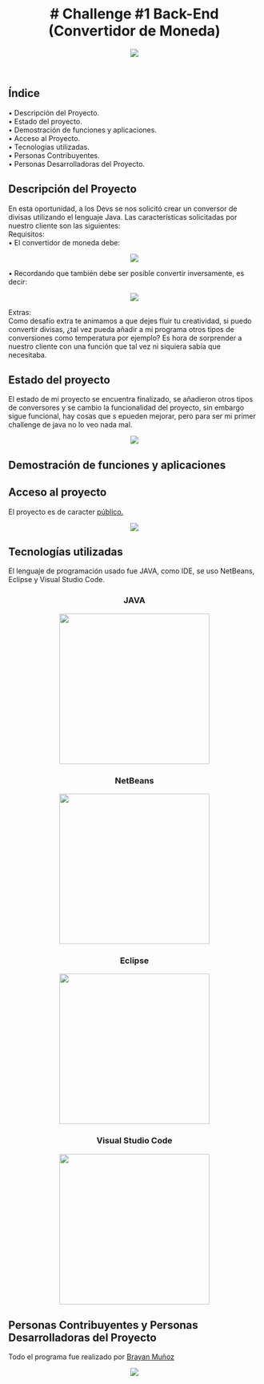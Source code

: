 <h1 align="center"># Challenge #1 Back-End (Convertidor de Moneda)</h1>
<p align = "center">
<img src="https://github.com/Bmunoz08/Challenges/assets/132781834/c1f03e2c-f0ad-4646-85ad-ce0b78279ed9">
</p>
<br>
<h2 align = "left">Índice</h2>
<p align = "left">
  • Descripción del Proyecto.<br>
  • Estado del proyecto.<br>
  • Demostración de funciones y aplicaciones.<br>
  • Acceso al Proyecto.<br>
  • Tecnologías utilizadas.<br>
  • Personas Contribuyentes.<br>
  • Personas Desarrolladoras del Proyecto.<br>
</p>
<h2 align = "left">Descripción del Proyecto</h2>
<p align = "left">
  
  En esta oportunidad, a los Devs se nos solicitó crear un conversor de divisas utilizando el lenguaje Java. Las características solicitadas por nuestro cliente son las siguientes:<br>
  Requisitos:<br>
  • El convertidor de moneda debe: <br>
  <p align="center">
  <img src="https://github.com/Bmunoz08/Challenges/assets/132781834/bef4028f-0d93-4a13-818b-c3ecb2938952">
  </p>
  • Recordando que también debe ser posible convertir inversamente, es decir: <br>
  <p align = "center">
    <img src="https://github.com/Bmunoz08/Challenges/assets/132781834/734e9be0-ac40-4ee9-8135-be11e49fc122">
  </p>
  Extras:<br>
  Como desafío extra te animamos a que dejes fluir tu creatividad, si puedo convertir divisas, ¿tal vez pueda añadir a mi programa otros tipos de conversiones como temperatura por ejemplo?
  Es hora de sorprender a nuestro cliente con una función que tal vez ni siquiera sabía que necesitaba.
</p>
<h2 align="left">Estado del proyecto</h2>
<p align = "left">
  El estado de mi proyecto se encuentra finalizado, se añadieron otros tipos de conversores y se cambio la funcionalidad del proyecto, sin embargo sigue funcional, hay cosas que s epueden mejorar, pero para ser mi primer    challenge de java no lo veo nada mal.<br>
  <p align = "center">
    <img src="https://github.com/Bmunoz08/Challenges/assets/132781834/e6eb9c3a-eb0c-4f61-a66e-2231b3888ddf">
  </p>
</p>
<h2>Demostración de funciones y aplicaciones</h2>

<h2 align = "left">Acceso al proyecto</h2>
<p align = "left">
  El proyecto es de caracter <a href="https://github.com/Bmunoz08/Challenges.git">público.</a>
  <br>
  <p align ="center">
  <a href="https://github.com/Bmunoz08/Challenges.git"><img src = "https://github.com/Bmunoz08/Challenges/assets/132781834/19d7fcab-0438-41cb-ac56-d955deda6d03"></a>
</p>
</p>
<h2 align ="left">Tecnologías utilizadas</h2>
<p>
  El lenguaje de programación usado fue JAVA, como IDE, se uso NetBeans, Eclipse y Visual Studio Code.
  <p>
    <h3 align = "center">JAVA</h3>
    <p align = "center">
    <img src="https://github.com/Bmunoz08/Challenges/assets/132781834/8bbdeba4-90df-4a4d-9eef-0d4c66b3f31a" width=300>
      </p>
  </p>
    <h3 align = "center">NetBeans</h3>
    <p align = "center">
    <img src="https://github.com/Bmunoz08/Challenges/assets/132781834/f712889c-3294-48e6-9137-3419c4471bd6" width=300>
      </p>
  <p>
    <h3 align = "center">Eclipse</h3>
    <p align = "center">
    <img src="https://github.com/Bmunoz08/Challenges/assets/132781834/29a4ee7a-c959-4f27-b2ab-a525853706b0" width=300>
      </p>
  </p>
   <h3 align = "center">Visual Studio Code</h3>
   <p align = "center">
    <img src="https://github.com/Bmunoz08/Challenges/assets/132781834/012edf61-9116-4dfb-b09f-1ef39e73c2cb" width=300>
     </p>
</p>
<h2 align = "left">Personas Contribuyentes y Personas Desarrolladoras del Proyecto</h2>
<p align = "left">
  Todo el programa fue realizado por <a href="www.linkedin.com/in/brayan-muñoz-64225a24a">Brayan Muñoz</a><br>
  <p align = "center">
  <img src="https://github.com/Bmunoz08/Challenges/assets/132781834/119a923a-d40f-4369-8fef-ebdbfc151d00">
 </p>
</p>


